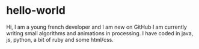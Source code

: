 # hello-world

Hi, 
I am a young french developer and I am new on GitHub
I am currently writing small algorithms and animations in processing.
I have coded in java, js, python, a bit of ruby and some html/css.
